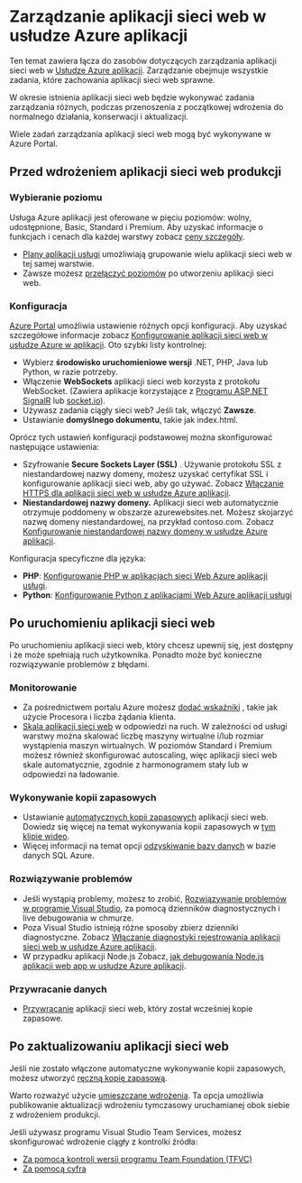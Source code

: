 <properties 
    pageTitle="Zarządzanie aplikacji sieci web w usłudze Azure aplikacji" 
    description="Łącza do zasobów dotyczących zarządzania aplikacji sieci web w usłudze Azure aplikacji." 
    services="app-service\web" 
    documentationCenter="" 
    authors="erikre" 
    manager="wpickett" 
    editor=""/>

<tags 
    ms.service="app-service-web" 
    ms.workload="web" 
    ms.tgt_pltfrm="na" 
    ms.devlang="na" 
    ms.topic="article" 
    ms.date="08/24/2016" 
    ms.author="rachelap"/>

# <a name="manage-a-web-app-in-azure-app-service"></a>Zarządzanie aplikacji sieci web w usłudze Azure aplikacji

Ten temat zawiera łącza do zasobów dotyczących zarządzania aplikacji sieci web w [Usłudze Azure aplikacji](http://go.microsoft.com/fwlink/?LinkId=529714). Zarządzanie obejmuje wszystkie zadania, które zachowania aplikacji sieci web sprawne. 

W okresie istnienia aplikacji sieci web będzie wykonywać zadania zarządzania różnych, podczas przenoszenia z początkowej wdrożenia do normalnego działania, konserwacji i aktualizacji.

Wiele zadań zarządzania aplikacji sieci web mogą być wykonywane w Azure Portal.

## <a name="before-you-deploy-your-web-app-to-production"></a>Przed wdrożeniem aplikacji sieci web produkcji

### <a name="choose-a-tier"></a>Wybieranie poziomu

Usługa Azure aplikacji jest oferowane w pięciu poziomów: wolny, udostępnione, Basic, Standard i Premium. Aby uzyskać informacje o funkcjach i cenach dla każdej warstwy zobacz [ceny szczegóły](/pricing/details/app-service/). 

- [Plany aplikacji usługi](../app-service/azure-web-sites-web-hosting-plans-in-depth-overview.md) umożliwiają grupowanie wielu aplikacji sieci web w tej samej warstwie.
- Zawsze możesz [przełączyć poziomów](web-sites-scale.md) po utworzeniu aplikacji sieci web.

### <a name="configuration"></a>Konfiguracja

[Azure Portal](https://portal.azure.com/) umożliwia ustawienie różnych opcji konfiguracji. Aby uzyskać szczegółowe informacje zobacz [Konfigurowanie aplikacji sieci web w usłudze Azure w aplikacji](web-sites-configure.md). Oto szybki listy kontrolnej:

- Wybierz **środowisko uruchomieniowe wersji** .NET, PHP, Java lub Python, w razie potrzeby.
- Włączenie **WebSockets** aplikacji sieci web korzysta z protokołu WebSocket. (Zawiera aplikacje korzystające z [Programu ASP.NET SignalR](http://www.asp.net/signalr) lub [socket.io](web-sites-nodejs-chat-app-socketio.md)).
- Używasz zadania ciągły sieci web? Jeśli tak, włączyć **Zawsze**.
- Ustawianie **domyślnego dokumentu**, takie jak index.html.

Oprócz tych ustawień konfiguracji podstawowej można skonfigurować następujące ustawienia:

- Szyfrowanie **Secure Sockets Layer (SSL)** . Używanie protokołu SSL z niestandardowej nazwy domeny, możesz uzyskać certyfikat SSL i konfigurowanie aplikacji sieci web, aby go używać. Zobacz [Włączanie HTTPS dla aplikacji sieci web w usłudze Azure aplikacji](web-sites-configure-ssl-certificate.md).
- **Niestandardowej nazwy domeny.** Aplikacji sieci web automatycznie otrzymuje poddomeny w obszarze azurewebsites.net. Możesz skojarzyć nazwę domeny niestandardowej, na przykład contoso.com. Zobacz [Konfigurowanie niestandardowej nazwy domeny w usłudze Azure aplikacji](web-sites-custom-domain-name.md).

Konfiguracja specyficzne dla języka:

- **PHP**: [Konfigurowanie PHP w aplikacjach sieci Web Azure aplikacji usługi](web-sites-php-configure.md).
- **Python**: [Konfigurowanie Python z aplikacjami Web Azure aplikacji usługi](web-sites-python-configure.md)


## <a name="while-your-web-app-is-running"></a>Po uruchomieniu aplikacji sieci web

Po uruchomieniu aplikacji sieci web, który chcesz upewnij się, jest dostępny i że może spełniają ruch użytkownika. Ponadto może być konieczne rozwiązywanie problemów z błędami.

### <a name="monitoring"></a>Monitorowanie

- Za pośrednictwem portalu Azure możesz [dodać wskaźniki](web-sites-monitor.md) , takie jak użycie Procesora i liczba żądania klienta.
- [Skala aplikacji sieci web](web-sites-scale.md) w odpowiedzi na ruch. W zależności od usługi warstwy można skalować liczbę maszyny wirtualne i/lub rozmiar wystąpienia maszyn wirtualnych. W poziomów Standard i Premium możesz również skonfigurować autoscaling, więc aplikacji sieci web skale automatycznie, zgodnie z harmonogramem stały lub w odpowiedzi na ładowanie.  
 
### <a name="backups"></a>Wykonywanie kopii zapasowych

- Ustawianie [automatycznych kopii zapasowych](web-sites-backup.md) aplikacji sieci web. Dowiedz się więcej na temat wykonywania kopii zapasowych w [tym klipie wideo](https://azure.microsoft.com/documentation/videos/azure-websites-automatic-and-easy-backup/).
- Więcej informacji na temat opcji [odzyskiwanie bazy danych](../sql-database/sql-database-business-continuity.md) w bazie danych SQL Azure.

### <a name="troubleshooting"></a>Rozwiązywanie problemów

- Jeśli wystąpią problemy, możesz to zrobić, [Rozwiązywanie problemów w programie Visual Studio](web-sites-dotnet-troubleshoot-visual-studio.md#remotedebug), za pomocą dzienników diagnostycznych i live debugowania w chmurze. 
- Poza Visual Studio istnieją różne sposoby zbierz dzienniki diagnostyczne. Zobacz [Włączanie diagnostyki rejestrowania aplikacji sieci web w usłudze Azure aplikacji](web-sites-enable-diagnostic-log.md).
- W przypadku aplikacji Node.js Zobacz, [jak debugowania Node.js aplikacji web app w usłudze Azure aplikacji](web-sites-nodejs-debug.md).

### <a name="restoring-data"></a>Przywracanie danych

- [Przywracanie](web-sites-restore.md) aplikacji sieci web, który został wcześniej kopie zapasowe.


## <a name="when-you-update-your-web-app"></a>Po zaktualizowaniu aplikacji sieci web

Jeśli nie zostało włączone automatyczne wykonywanie kopii zapasowych, możesz utworzyć [ręczną kopię zapasową](web-sites-backup.md).

Warto rozważyć użycie [umieszczane wdrożenia](web-sites-staged-publishing.md). Ta opcja umożliwia publikowanie aktualizacji wdrożeniu tymczasowy uruchamianej obok siebie z wdrożeniem produkcji. 

Jeśli używasz programu Visual Studio Team Services, możesz skonfigurować wdrożenie ciągły z kontrolki źródła:

- [Za pomocą kontroli wersji programu Team Foundation (TFVC)](../cloud-services/cloud-services-continuous-delivery-use-vso.md) 
- [Za pomocą cyfra](../cloud-services/cloud-services-continuous-delivery-use-vso-git.md)
 
<!-- Anchors. -->

[Before you deploy your site to production]: #before-you-deploy-your-site-to-production
[While your website is running]: #while-your-website-is-running
[When you update your website]: #when-you-update-your-website

  
